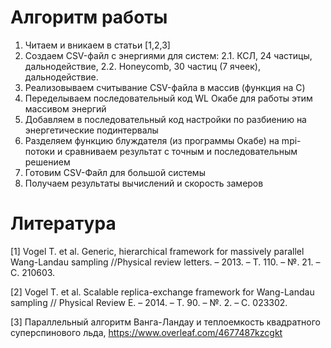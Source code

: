 # Алгоритм работы

1. Читаем и вникаем в статьи \[1,2,3\]
2. Создаем CSV-файл с энергиями для систем: 
2.1. КСЛ, 24 частицы, дальнодействие, 
2.2. Honeycomb, 30 частиц (7 ячеек), дальнодействие.
3. Реализовываем считывание CSV-файла в массив (функция на C)
4. Переделываем последовательный код WL Окабе для работы этим массивом энергий
5. Добавляем в последовательный код настройки по разбиению на энергетические подинтервалы
6. Разделяем функцию блуждателя (из программы Окабе) на mpi-потоки и сравниваем результат с точным и последовательным решением
7. Готовим CSV-Файл для большой системы
8. Получаем результаты вычислений и скорость замеров

# Литература

\[1\] Vogel T. et al. Generic, 
hierarchical framework for massively parallel Wang-Landau 
sampling //Physical review letters. – 2013. – Т. 110. – №. 21. – С. 210603.

\[2\] Vogel T. et al. Scalable replica-exchange 
framework for Wang-Landau sampling //
Physical Review E. – 2014. – Т. 90. – №. 2. – С. 023302.

\[3\] Параллельный алгоритм Ванга-Ландау и теплоемкость 
квадратного суперспинового льда, https://www.overleaf.com/4677487kzcgkt